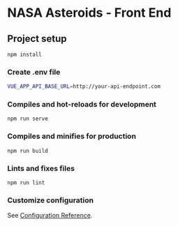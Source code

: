 # NASA Asteroids - Front End

## Project setup
```
npm install
```

### Create .env file

```bash
VUE_APP_API_BASE_URL=http://your-api-endpoint.com
```

### Compiles and hot-reloads for development
```
npm run serve
```

### Compiles and minifies for production
```
npm run build
```

### Lints and fixes files
```
npm run lint
```

### Customize configuration
See [Configuration Reference](https://cli.vuejs.org/config/).
